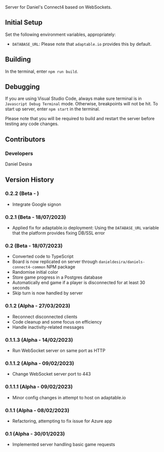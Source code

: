 Server for Daniel's Connect4 based on WebSockets.

## Initial Setup
Set the following environment variables, appropriately:
* `DATABASE_URL`: Please note that `adaptable.io` provides this by default. 

## Building
In the terminal, enter `` npm run build ``.

## Debugging
If you are using Visual Studio Code, always make sure terminal is in `` Javascript Debug Terminal `` mode. Otherwise, breakpoints 
will not be hit. To start up server, enter `` npm start `` in the terminal.

Please note that you will be required to build and restart the server before testing any code changes.

## Contributors
### Developers
Daniel Desira

## Version History
### 0.2.2 (Beta - )
* Integrate Google signon

### 0.2.1 (Beta - 18/07/2023)
* Applied fix for adaptable.io deployment: Using the `DATABASE_URL` variable that the platform provides fixing DB/SSL error

### 0.2 (Beta - 18/07/2023)
* Converted code to TypeScript
* Board is now replicated on server through `` danieldesira/daniels-connect4-common `` NPM package
* Randomise initial color
* Store game progress in a Postgres database
* Automatically end game if a player is disconnected for at least 30 seconds
* Skip turn is now handled by server

### 0.1.2 (Alpha - 27/03/2023)
* Reconnect disconnected clients
* Code cleanup and some focus on efficiency
* Handle inactivity-related messages

### 0.1.1.3 (Alpha - 14/02/2023)
* Run WebSocket server on same port as HTTP

### 0.1.1.2 (Alpha - 09/02/2023)
* Change WebSocket server port to 443

### 0.1.1.1 (Alpha - 09/02/2023)
* Minor config changes in attempt to host on adaptable.io

### 0.1.1 (Alpha - 08/02/2023)
* Refactoring, attempting to fix issue for Azure app

### 0.1 (Alpha - 30/01/2023)
* Implemented server handling basic game requests